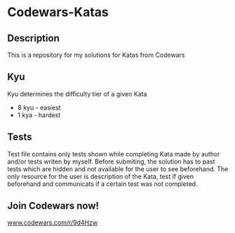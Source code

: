 # Codewars-Katas
## Description
This is a repository for my solutions for Katas from Codewars
## Kyu
Kyu determines the difficulty tier of a given Kata
 - 8 kyu - easiest
 - 1 kya - hardest
## Tests
Test file contains only tests shown while completing Kata made by author and/or tests writen by myself.
Before submiting, the solution has to past tests which are hidden and not available for the user to see beforehand. The only resource for the user is description of the Kata, test if given beforehand and communicats if a certain test was not completed.
## Join Codewars now!
www.codewars.com/r/9d4Hzw